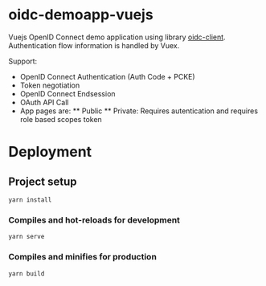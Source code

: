 # oidc-demoapp-vuejs
Vuejs OpenID Connect demo application using library [oidc-client](https://github.com/IdentityModel/oidc-client-js). Authentication flow information is handled by Vuex.

Support:
* OpenID Connect  Authentication (Auth Code + PCKE)
* Token negotiation
* OpenID Connect  Endsession
* OAuth API Call
* App pages are: 
** Public 
** Private: Requires autentication and requires role based scopes token

# Deployment

## Project setup
```
yarn install
```

### Compiles and hot-reloads for development
```
yarn serve
```

### Compiles and minifies for production
```
yarn build
```